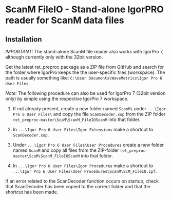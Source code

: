 # ScanM FileIO - Stand-alone IgorPRO reader for ScanM data files

## Installation

*IMPORTANT:* The stand-alone ScanM file reader also works with IgorPro 7, although currently only with the 32bit version.

Get the latest ret_preproc package as a ZIP file from GitHub and search for the folder where IgorPro keeps the the 
user-specific files (workspace). The path is usually something like: ```C:\User Documents\WaveMetrics\Igor Pro 6 User Files```.

*Note:* The following procedure can also be used for IgorPro 7 (32bit version only) by simple using the respective IgorPro 7 workspace. 

1. If not already present, create a new folder named ```ScanM\``` under ```...\Igor Pro 6 User Files\``` and copy the file 
   ```ScanDecoder.xop``` from the ZIP folder ```ret_preproc-master\ScaM\ScanM_FileIOScanM``` into that folder.

3. In ```...\Igor Pro 6 User Files\Igor Extensions``` make a shortcut to ```ScanDecoder.xop```.

4. Under ```...\Igor Pro 6 User Files\User Procedures``` create a new folder named ```ScanM``` and copy
   all files from the ZIP-folder ```ret_preproc-master\ScaM\ScanM_FileIOScanM``` into that folder.

5. In ```...\Igor Pro 6 User Files\Igor Procedures``` make a shortcut to ```...\Igor Pro 6 User Files\User Procedures\ScanM\ScM_FileIO.ipf```. 

If an error related to the ScanDecoder function occurs on startup, check that ScanDecoder has been copied to the correct folder 
and that the shortcut has been made.
